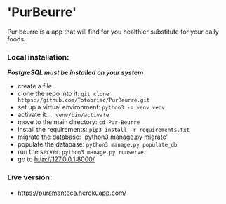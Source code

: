 # 'PurBeurre'


Pur beurre is a app that will find for you healthier substitute for your daily foods.


### Local installation:

__*PostgreSQL must be installed on your system*__

- create a file
- clone the repo into it:
`git clone https://github.com/Totobriac/PurBeurre.git`
- set up a virtual environment:
`python3 -m venv venv`
- activate it:
`. venv/bin/activate`
- move to the main directory:
`cd Pur-Beurre`
- install the requirements: `pip3 install -r requirements.txt`
- migrate the database: `python3 manage.py migrate'
- populate the database: `python3 manage.py populate_db`
- run the server: `python3 manage.py runserver`
- go to http://127.0.0.1:8000/


### Live version:

- https://puramanteca.herokuapp.com/

